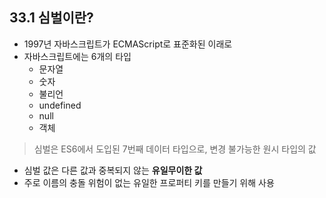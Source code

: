 ## 33.1 심벌이란?

- 1997년 자바스크립트가 ECMAScript로 표준화된 이래로
- 자바스크립트에는 6개의 타입
    - 문자열
    - 숫자
    - 불리언
    - undefined
    - null
    - 객체

> 심벌은 ES6에서 도입된 7번째 데이터 타입으로, 변경 불가능한 원시 타입의 값

- 심벌 값은 다른 값과 중복되지 않는 **유일무이한 값**
- 주로 이름의 충돌 위험이 없는 유일한 프로퍼티 키를 만들기 위해 사용